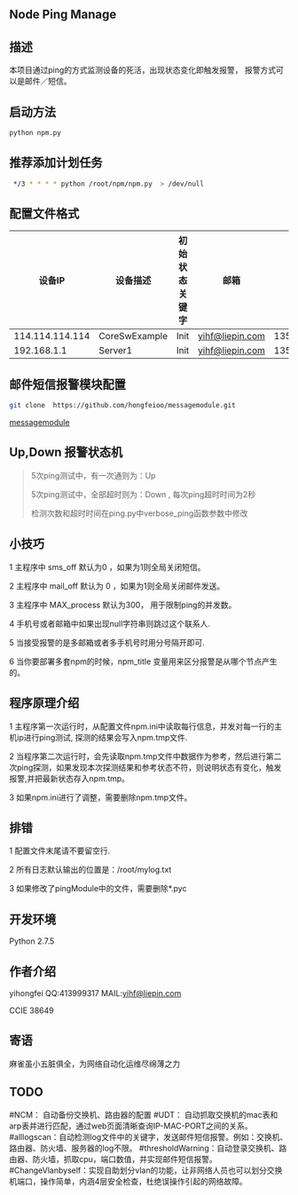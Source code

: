 Node Ping Manage
---------------------

描述
------------
本项目通过ping的方式监测设备的死活，出现状态变化即触发报警， 报警方式可以是邮件／短信。


启动方法
----------------
```bash
python npm.py
```

推荐添加计划任务
---------------
```bash
 */3 * * * * python /root/npm/npm.py  > /dev/null
```

配置文件格式
-----------------------
| 设备IP | 设备描述|初始状态关键字|邮箱|手机号|
|-----|------|----|----|----|
|114.114.114.114|CoreSwExample|Init|yihf@liepin.com|13521161889
|192.168.1.1|Server1|Init|yihf@liepin.com|13521161889


邮件短信报警模块配置
---------------------------
```bash
git clone  https://github.com/hongfeioo/messagemodule.git
```
[messagemodule](https://github.com/hongfeioo/messagemodule)</p>



Up,Down 报警状态机
--------------
>  5次ping测试中，有一次通则为：Up </p>
>  5次ping测试中，全部超时则为：Down , 每次ping超时时间为2秒</p>
>  检测次数和超时时间在ping.py中verbose_ping函数参数中修改 </p>



小技巧
-----------
1   主程序中  sms_off 默认为0 ，如果为1则全局关闭短信。  </p>
2   主程序中  mail_off 默认为 0 ，如果为1则全局关闭邮件发送。  </p>
3   主程序中  MAX_process 默认为300， 用于限制ping的并发数。  </p>
4   手机号或者邮箱中如果出现null字符串则跳过这个联系人. </p>
5   当接受报警的是多邮箱或者多手机号时用分号隔开即可. </p>
6   当你要部署多套npm的时候，npm_title 变量用来区分报警是从哪个节点产生的。</p>

程序原理介绍
---------
1  主程序第一次运行时，从配置文件npm.ini中读取每行信息，并发对每一行的主机ip进行ping测试, 探测的结果会写入npm.tmp文件.</p>
2  当程序第二次运行时，会先读取npm.tmp文件中数据作为参考，然后进行第二次ping探测，如果发现本次探测结果和参考状态不符，则说明状态有变化，触发报警,并把最新状态存入npm.tmp。</p>
3  如果npm.ini进行了调整，需要删除npm.tmp文件。

排错 
------
1   配置文件末尾请不要留空行.</p>
2   所有日志默认输出的位置是：/root/mylog.txt  </p>
3   如果修改了pingModule中的文件，需要删除*.pyc  </p>

开发环境
--------
Python 2.7.5 

作者介绍
----------
yihongfei  QQ:413999317   MAIL:yihf@liepin.com

CCIE 38649


寄语
------
麻雀虽小五脏俱全，为网络自动化运维尽绵薄之力 </p>



TODO
----------
#NCM： 自动备份交换机、路由器的配置
#UDT： 自动抓取交换机的mac表和arp表并进行匹配，通过web页面清晰查询IP-MAC-PORT之间的关系。
#alllogscan：自动检测log文件中的关键字，发送邮件短信报警。例如：交换机、路由器、防火墙、服务器的log不限。
#thresholdWarning：自动登录交换机、路由器、防火墙，抓取cpu，端口数值，并实现邮件短信报警。
#ChangeVlanbyself：实现自助划分vlan的功能，让非网络人员也可以划分交换机端口，操作简单，内涵4层安全检查，杜绝误操作引起的网络故障。



